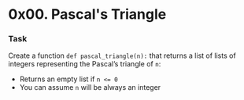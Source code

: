 # 0x00. Pascal's Triangle

### Task

Create a function `def pascal_triangle(n):` that returns a list of lists
of integers representing the Pascal’s triangle of `n`:

- Returns an empty list if `n <= 0`
- You can assume `n` will be always an integer
